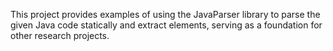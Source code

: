 This project provides examples of using the JavaParser library to parse the given Java code statically and extract elements, serving as a foundation for other research projects.
